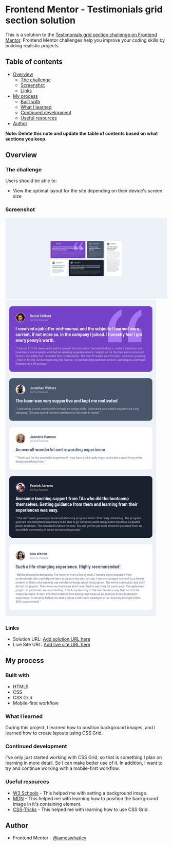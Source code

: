 # Frontend Mentor - Testimonials grid section solution

This is a solution to the [Testimonials grid section challenge on Frontend Mentor](https://www.frontendmentor.io/challenges/testimonials-grid-section-Nnw6J7Un7). Frontend Mentor challenges help you improve your coding skills by building realistic projects. 

## Table of contents

- [Overview](#overview)
  - [The challenge](#the-challenge)
  - [Screenshot](#screenshot)
  - [Links](#links)
- [My process](#my-process)
  - [Built with](#built-with)
  - [What I learned](#what-i-learned)
  - [Continued development](#continued-development)
  - [Useful resources](#useful-resources)
- [Author](#author)

**Note: Delete this note and update the table of contents based on what sections you keep.**

## Overview

### The challenge

Users should be able to:

- View the optimal layout for the site depending on their device's screen size

### Screenshot

![Screenshot - Desktop](./images/screenshot-desktop.png)
![Screenshot - Mobile](./images/screenshot-mobile.png)

### Links

- Solution URL: [Add solution URL here](https://your-solution-url.com)
- Live Site URL: [Add live site URL here](https://your-live-site-url.com)

## My process

### Built with

- HTML5
- CSS
- CSS Grid
- Mobile-first workflow

### What I learned

During this project, I learned how to position background images, and I learned how to create layouts using CSS Grid.

### Continued development

I've only just started working with CSS Grid, so that is something I plan on learning in more detail. So I can make better use of it. In addition, I want to try and continue working with a mobile-first workflow.

### Useful resources

- [W3 Schools](https://www.w3schools.com/css/css_background_shorthand.asp) - This helped me with setting a background image.
- [MDN](https://developer.mozilla.org/en-US/docs/Web/CSS/background-position) - This helped me with learning how to position the background image in it's containing element.
- [CSS-Tricks](https://css-tricks.com/snippets/css/complete-guide-grid/) - This helped me with learning how to use CSS Grid.

## Author

- Frontend Mentor - [@jameswhatley](https://www.frontendmentor.io/profile/jameswhatley)